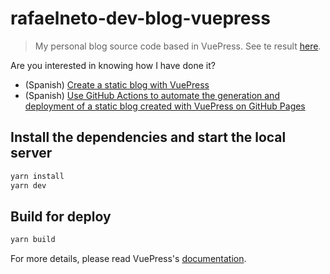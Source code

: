 # rafaelneto-dev-blog-vuepress

> My personal blog source code based in VuePress. See te result [here](https://rafaelneto.dev).

Are you interested in knowing how I have done it?

- (Spanish) [Create a static blog with VuePress](https://rafaelneto.dev/blog/crear-blog-estatico-vuepress/)
- (Spanish) [Use GitHub Actions to automate the generation and deployment of a static blog created with VuePress on GitHub Pages](https://rafaelneto.dev/blog/usar-github-actions-automatizar-generacion-despliegue-blog-estatico-vuepress-github-pages/)

## Install the dependencies and start the local server

```bash
yarn install
yarn dev
```

## Build for deploy

```bash
yarn build
```

For more details, please read VuePress's [documentation](https://v1.vuepress.vuejs.org/).

